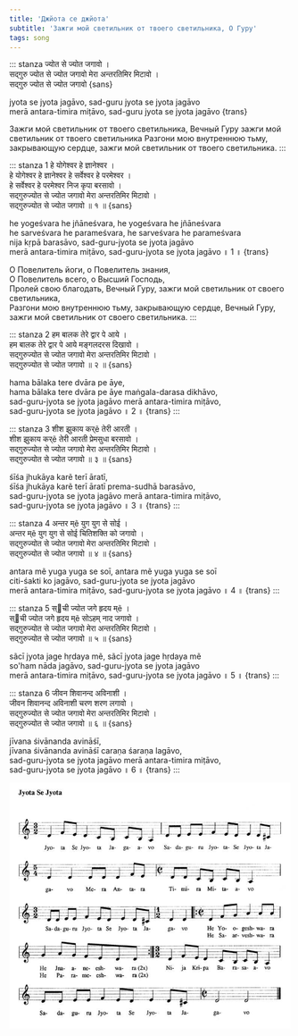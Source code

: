 ```yaml
---
title: 'Джйота се джйота'
subtitle: 'Зажги мой светильник от твоего светильника, О Гуру'
tags: song
---
```



::: stanza 
ज्योत से ज्योत जगावो ।   
 सद्गुरु ज्योत से ज्योत जगावो मेरा अन्तरतिमिर मिटावो ।   
 सद्गुरु ज्योत से ज्योत जगावो {sans}

jyota se jyota jagāvo, sad-guru jyota se jyota jagāvo        
merā antara-timira miṭāvo, sad-guru jyota se jyota jagāvo {trans}

Зажги мой светильник от твоего светильника, Вечный Гуру зажги мой светильник от твоего светильника
Разгони мою внутреннюю тьму, закрывающую сердце, зажги мой светильник от твоего светильника.
:::

::: stanza 1
हे योगेश्वर हे ज्ञानेश्वर ।   
 हे योगेश्वर हे ज्ञानेश्वर हे सर्वेश्वर हे परमेश्वर ।   
 हे सर्वेश्वर हे परमेश्वर निज कृपा बरसावो ।   
 सद्गुरुज्योत से ज्योत जगावो मेरा अन्तरतिमिर मिटावो ।   
 सद्गुरुज्योत से ज्योत जगावो ॥ १ ॥ {sans}

he yogeśvara he jñāneśvara, he yogeśvara he jñāneśvara     
he sarveśvara he parameśvara, he sarveśvara he parameśvara     
nija kṛpā barasāvo, sad-guru-jyota se jyota jagāvo     
merā antara-timira miṭāvo, sad-guru-jyota se jyota jagāvo ॥ 1 ॥ {trans}

О Повелитель йоги, о Повелитель знания,     
О Повелитель всего, о Высший Господь,     
Пролей свою благодать, Вечный Гуру, зажги мой светильник от своего светильника,     
Разгони мою внутреннюю тьму, закрывающую сердце, Вечный Гуру, зажги мой светильник от своего светильника.
:::

::: stanza 2
हम बालक तेरे द्वार पे आये ।   
 हम बालक तेरे द्वार पे आये मङ्गलदरस दिखावो ।   
 सद्गुरुज्योत से ज्योत जगावो मेरा अन्तरतिमिर मिटावो ।   
 सद्गुरुज्योत से ज्योत जगावो ॥ २ ॥ {sans}

hama bālaka tere dvāra pe āye,  
hama bālaka tere dvāra pe āye maṅgala-darasa dikhāvo,  
sad-guru-jyota se jyota jagāvo merā antara-timira miṭāvo,  
sad-guru-jyota se jyota jagāvo ॥ 2 ॥  {trans}
:::

::: stanza 3
शीश झुकाय कर्ẽ तेरी आरती ।   
 शीश झुकाय कर्ẽ तेरी आरती प्रेमसुधा बरसावो ।   
 सद्गुरुज्योत से ज्योत जगावो मेरा अन्तरतिमिर मिटावो ।   
 सद्गुरुज्योत से ज्योत जगावो ॥ ३ ॥ {sans}

śīśa jhukāya karẽ terī āratī,  
śīśa jhukāya karẽ terī āratī prema-sudhā barasāvo,  
sad-guru-jyota se jyota jagāvo merā antara-timira miṭāvo,  
sad-guru-jyota se jyota jagāvo ॥ 3 ॥  {trans}
:::

::: stanza 4
अन्तर म्ẽ युग युग से सोई ।   
 अन्तर म्ẽ युग युग से सोई चितिशक्ति को जगावो ।   
 सद्गुरुज्योत से ज्योत जगावो मेरा अन्तरतिमिर मिटावो ।   
 सद्गुरुज्योत से ज्योत जगावो ॥ ४ ॥ {sans}

antara mẽ yuga yuga se soī, antara mẽ yuga yuga se soī     
citi-śakti ko jagāvo, sad-guru-jyota se jyota jagāvo     
merā antara-timira miṭāvo, sad-guru-jyota se jyota jagāvo ॥ 4 ॥  {trans}
:::

::: stanza 5
स्ची ज्योत जगे हृदय म्ẽ ।   
 स्ची ज्योत जगे हृदय म्ẽ सोऽहम् नाद जगावो ।   
 सद्गुरुज्योत से ज्योत जगावो मेरा अन्तरतिमिर मिटावो ।   
 सद्गुरुज्योत से ज्योत जगावो ॥ ५ ॥ {sans}

sãcī jyota jage hṛdaya mẽ, sãcī jyota jage hṛdaya mẽ     
so'ham nāda jagāvo, sad-guru-jyota se jyota jagāvo     
merā antara-timira miṭāvo, sad-guru-jyota se jyota jagāvo ॥ 5 ॥  {trans}
:::

::: stanza 6
जीवन शिवानन्द अविनाशी ।   
 जीवन शिवानन्द अविनाशी चरण शरण लगावो ।   
 सद्गुरुज्योत से ज्योत जगावो मेरा अन्तरतिमिर मिटावो ।   
 सद्गुरुज्योत से ज्योत जगावो ॥ ६ ॥ {sans}

jīvana śivānanda avināśī,  
jīvana śivānanda avināśī caraṇa śaraṇa lagāvo,  
sad-guru-jyota se jyota jagāvo merā antara-timira miṭāvo,  
sad-guru-jyota se jyota jagāvo ॥ 6 ॥  {trans}
:::

![Jyota](./362-Jyota-Se-Jyota.jpg)

<youtube-embed id="BXdbtVswE1g" />
